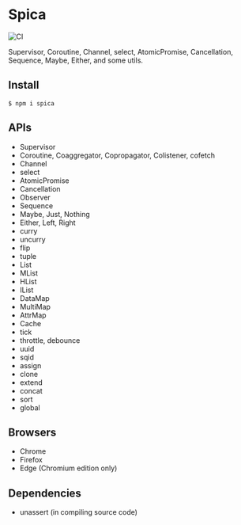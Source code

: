 # Spica

![CI](https://github.com/falsandtru/spica/workflows/CI/badge.svg)

Supervisor, Coroutine, Channel, select, AtomicPromise, Cancellation, Sequence, Maybe, Either, and some utils.

## Install

```
$ npm i spica
```

## APIs

- Supervisor
- Coroutine, Coaggregator, Copropagator, Colistener, cofetch
- Channel
- select
- AtomicPromise
- Cancellation
- Observer
- Sequence
- Maybe, Just, Nothing
- Either, Left, Right
- curry
- uncurry
- flip
- tuple
- List
- MList
- HList
- IList
- DataMap
- MultiMap
- AttrMap
- Cache
- tick
- throttle, debounce
- uuid
- sqid
- assign
- clone
- extend
- concat
- sort
- global

## Browsers

- Chrome
- Firefox
- Edge (Chromium edition only)

## Dependencies

- unassert (in compiling source code)
